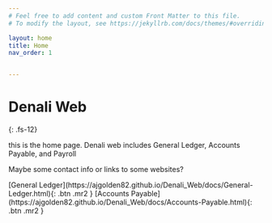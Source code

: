 ```yaml
---
# Feel free to add content and custom Front Matter to this file.
# To modify the layout, see https://jekyllrb.com/docs/themes/#overriding-theme-defaults

layout: home
title: Home
nav_order: 1


---
```


# **Denali Web**
{: .fs-12}


this is the home page. Denali web includes General Ledger, Accounts Payable, and Payroll

Maybe some contact info or links to some websites?


<span class="fs-8">
[General Ledger](https://ajgolden82.github.io/Denali_Web/docs/General-Ledger.html){: .btn .mr2 }
</span>
<span class="fs-8">
[Accounts Payable](https://ajgolden82.github.io/Denali_Web/docs/Accounts-Payable.html){: .btn .mr2 }
</span>

